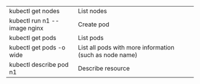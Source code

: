 

|                               |                                                         |
|-------------------------------|---------------------------------------------------------|
|kubectl get nodes              | List nodes                                              |
|kubectl run n1 --image nginx   | Create pod                                              |
|kubectl get pods               | List pods                                               |
|kubectl get pods -o wide       | List all pods with more information (such as node name) |
|kubectl describe pod n1        | Describe resource                                       |
